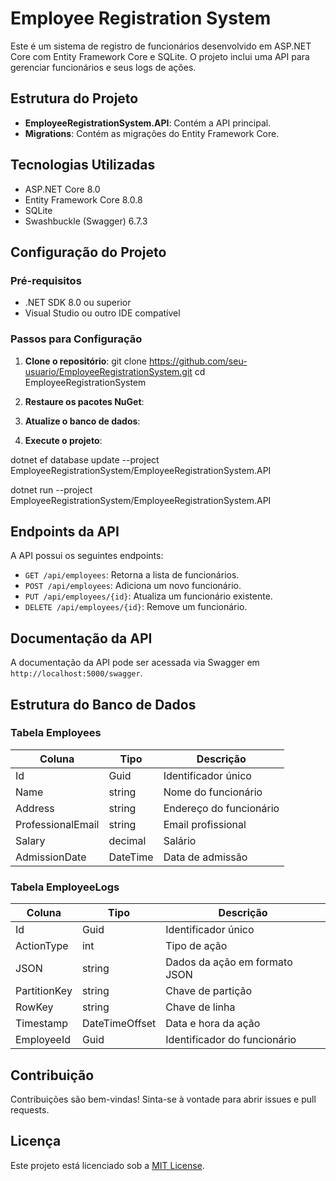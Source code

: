 # Employee Registration System

Este é um sistema de registro de funcionários desenvolvido em ASP.NET Core com Entity Framework Core e SQLite. O projeto inclui uma API para gerenciar funcionários e seus logs de ações.

## Estrutura do Projeto

- **EmployeeRegistrationSystem.API**: Contém a API principal.
- **Migrations**: Contém as migrações do Entity Framework Core.

## Tecnologias Utilizadas

- ASP.NET Core 8.0
- Entity Framework Core 8.0.8
- SQLite
- Swashbuckle (Swagger) 6.7.3

## Configuração do Projeto

### Pré-requisitos

- .NET SDK 8.0 ou superior
- Visual Studio ou outro IDE compatível

### Passos para Configuração

1. **Clone o repositório**:
git clone https://github.com/seu-usuario/EmployeeRegistrationSystem.git
cd EmployeeRegistrationSystem

2. **Restaure os pacotes NuGet**:

3. **Atualize o banco de dados**:

4. **Execute o projeto**:

dotnet ef database update --project EmployeeRegistrationSystem/EmployeeRegistrationSystem.API

dotnet run --project EmployeeRegistrationSystem/EmployeeRegistrationSystem.API


## Endpoints da API

A API possui os seguintes endpoints:

- `GET /api/employees`: Retorna a lista de funcionários.
- `POST /api/employees`: Adiciona um novo funcionário.
- `PUT /api/employees/{id}`: Atualiza um funcionário existente.
- `DELETE /api/employees/{id}`: Remove um funcionário.

## Documentação da API

A documentação da API pode ser acessada via Swagger em `http://localhost:5000/swagger`.

## Estrutura do Banco de Dados

### Tabela Employees

| Coluna            | Tipo         | Descrição                |
|-------------------|--------------|--------------------------|
| Id                | Guid         | Identificador único      |
| Name              | string       | Nome do funcionário      |
| Address           | string       | Endereço do funcionário  |
| ProfessionalEmail | string       | Email profissional       |
| Salary            | decimal      | Salário                  |
| AdmissionDate     | DateTime     | Data de admissão         |

### Tabela EmployeeLogs

| Coluna        | Tipo            | Descrição                        |
|---------------|-----------------|----------------------------------|
| Id            | Guid            | Identificador único              |
| ActionType    | int             | Tipo de ação                     |
| JSON          | string          | Dados da ação em formato JSON    |
| PartitionKey  | string          | Chave de partição                |
| RowKey        | string          | Chave de linha                   |
| Timestamp     | DateTimeOffset  | Data e hora da ação              |
| EmployeeId    | Guid            | Identificador do funcionário     |

## Contribuição

Contribuições são bem-vindas! Sinta-se à vontade para abrir issues e pull requests.

## Licença

Este projeto está licenciado sob a [MIT License](LICENSE).
